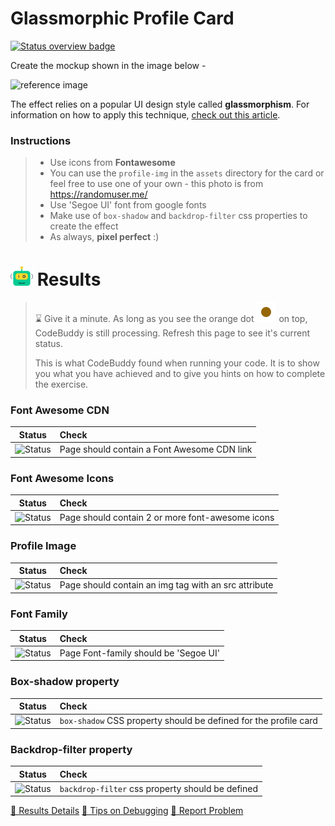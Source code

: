 # Glassmorphic Profile Card
[![Status overview badge](../../blob/badges/.github/badges/autograding-solution/badge.svg)](#-results)


Create the mockup shown in the image below -

![reference image](assets/reference-image.png)

The effect relies on a popular UI design style called **glassmorphism**. For information on how to apply this technique, [check out this article](https://uxdesign.cc/glassmorphism-in-user-interfaces-1f39bb1308c9).

### Instructions

> - Use icons from **Fontawesome**
> - You can use the `profile-img` in the `assets` directory for the card or feel free to use one of your own - this photo is from https://randomuser.me/
> - Use 'Segoe UI' font from google fonts
> - Make use of `box-shadow` and `backdrop-filter` css properties to create the effect
> - As always, **pixel perfect** :)

[//]: # (autograding info start)
# <img src="https://github.com/DCI-EdTech/autograding-setup/raw/main/assets/bot-large.svg" alt="" data-canonical-src="https://github.com/DCI-EdTech/autograding-setup/raw/main/assets/bot-large.svg" height="31" /> Results
> ⌛ Give it a minute. As long as you see the orange dot ![processing](https://raw.githubusercontent.com/DCI-EdTech/autograding-setup/main/assets/processing.svg) on top, CodeBuddy is still processing. Refresh this page to see it's current status.
>
> This is what CodeBuddy found when running your code. It is to show you what you have achieved and to give you hints on how to complete the exercise.


### Font Awesome CDN

|                 Status                  | Check                                                                                    |
| :-------------------------------------: | :--------------------------------------------------------------------------------------- |
| ![Status](../../blob/badges/.github/badges/autograding-solution/status0.svg) | Page should contain a Font Awesome CDN link |

### Font Awesome Icons

|                 Status                  | Check                                                                                    |
| :-------------------------------------: | :--------------------------------------------------------------------------------------- |
| ![Status](../../blob/badges/.github/badges/autograding-solution/status1.svg) | Page should contain 2 or more font-awesome icons |

### Profile Image

|                 Status                  | Check                                                                                    |
| :-------------------------------------: | :--------------------------------------------------------------------------------------- |
| ![Status](../../blob/badges/.github/badges/autograding-solution/status2.svg) | Page should contain an img tag with an src attribute |

### Font Family

|                 Status                  | Check                                                                                    |
| :-------------------------------------: | :--------------------------------------------------------------------------------------- |
| ![Status](../../blob/badges/.github/badges/autograding-solution/status3.svg) | Page Font-family should be 'Segoe UI' |

### Box-shadow property

|                 Status                  | Check                                                                                    |
| :-------------------------------------: | :--------------------------------------------------------------------------------------- |
| ![Status](../../blob/badges/.github/badges/autograding-solution/status4.svg) | `box-shadow` CSS property should be defined for the profile card |

### Backdrop-filter property

|                 Status                  | Check                                                                                    |
| :-------------------------------------: | :--------------------------------------------------------------------------------------- |
| ![Status](../../blob/badges/.github/badges/autograding-solution/status5.svg) | `backdrop-filter` css property should be defined |



[🔬 Results Details](../../actions)
[🐞 Tips on Debugging](https://github.com/DCI-EdTech/autograding-setup/wiki/How-to-work-with-CodeBuddy)
[📢 Report Problem](https://docs.google.com/forms/d/e/1FAIpQLSfS8wPh6bCMTLF2wmjiE5_UhPiOEnubEwwPLN_M8zTCjx5qbg/viewform?usp=pp_url&entry.652569746=UIB-UI-UX-glassmorphic-profile-card)


[//]: # (autograding info end)